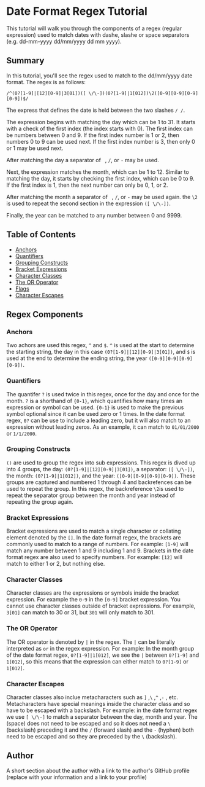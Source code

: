 # Date Format Regex Tutorial

This tutorial will walk you through the components of a regex (regular expression) used to match dates with dashe, slashe or space separators (e.g. dd-mm-yyyy dd/mm/yyyy dd mm yyyy).

## Summary

In this tutorial, you'll see the regex used to match to the dd/mm/yyyy date format. The regex is as follows:

`/^(0?[1-9]|[12][0-9]|3[01])([ \/\-])(0?[1-9]|1[012])\2([0-9][0-9][0-9][0-9])$/`

The express that defines the date is held between the two slashes `/ /`. 

The expression begins with matching the day which can be 1 to 31. It starts with a check of the first index (the index starts with 0). The first index can be numbers between 0 and 9. If the first index number is 1 or 2, then numbers 0 to 9 can be used next. If the first index number is 3, then only 0 or 1 may be used next. 

After matching the day a separator of ` `, `/`, or `-` may be used. 

Next, the expression matches the month, which can be 1 to 12. Similar to matching the day, it starts by checking the first index, which can be 0 to 9. If the first index is 1, then the next number can only be 0, 1, or 2. 

After matching the month a separator of ` `, `/`, or `-` may be used again. the `\2` is used to repeat the second section in the expression `([ \/\-])`.

Finally, the year can be matched to any number between 0 and 9999.

## Table of Contents

- [Anchors](#anchors)
- [Quantifiers](#quantifiers)
- [Grouping Constructs](#grouping-constructs)
- [Bracket Expressions](#bracket-expressions)
- [Character Classes](#character-classes)
- [The OR Operator](#the-or-operator)
- [Flags](#flags)
- [Character Escapes](#character-escapes)

## Regex Components

### Anchors

Two achors are used this regex, `^` and `$`. `^` is used at the start to determine the starting string, the day in this case `(0?[1-9]|[12][0-9]|3[01])`, and `$` is used at the end to determine the ending string, the year `([0-9][0-9][0-9][0-9])`.

### Quantifiers

The quantifer `?` is used twice in this regex, once for the day and once for the month. `?` is a shorthand of `{0-1}`, which quantifies how many times an expression or symbol can be used. `{0-1}` is used to make the previous symbol optional since it can be used zero or 1 times. In the date format regex, `0?` can be use to include a leading zero, but it will also match to an expression without leading zeros. As an example, it can match to `01/01/2000` or `1/1/2000`.

### Grouping Constructs

`()` are used to group the regex into sub expressions. This regex is dived up into 4 groups, the day: `(0?[1-9]|[12][0-9]|3[01])`, a separator: `([ \/\-])`, the month: `(0?[1-9]|1[012])`, and the year: `([0-9][0-9][0-9][0-9])`. These groups are captured and numbered 1 through 4 and backrefences can be used to repeat the group. In this regex, the backreference `\2`is used to repeat the separator group between the month and year instead of repeating the group again.

### Bracket Expressions

Bracket expressions are used to match a single character or collating element denoted by the `[]`. In the date format regex, the brackets are commonly used to match to a range of numbers. For example: `[1-9]` will match any number between 1 and 9 including 1 and 9. Brackets in the date format regex are also used to specify numbers. For example: `[12]` will match to either 1 or 2, but nothing else.

### Character Classes

Character classes are the expressions or symbols inside the bracket expression. For example the `0-9` in the `[0-9]` bracket expression. You cannot use character classes outside of bracket expressions. For example, `3[01]` can match to 30 or 31, but `301` will only match to 301. 

### The OR Operator

The OR operator is denoted by `|` in the regex. The `|` can be literally interpreted as `or` in the regex expression. For example: In the month group of the date format regex, `0?[1-9]|1[012]`, we see the `|` between `0?[1-9]` and `1[012]`, so this means that the expression can either match to `0?[1-9]` or `1[012]`.

### Character Escapes

Character classes also inclue metacharacters such as `]` ,`\` ,`^` ,`-` , etc. Metacharacters have special meanings inside the character class and so have to be escaped with a backslash. For example: in the date format regex we use `[ \/\-]` to match a separator between the day, month and year. The ` ` (space) does not need to be escaped and so it does not need a `\` (backslash) preceding it and the `/` (forward slash) and the `-` (hyphen) both  need to be escaped and so they are preceded by the `\` (backslash). 

## Author

A short section about the author with a link to the author's GitHub profile (replace with your information and a link to your profile)
